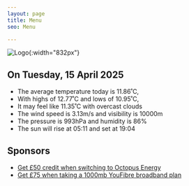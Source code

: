 ```yaml
---
layout: page
title: Menu
seo: Menu

---
```


![Logo](/images/logo.jpg){:width="832px"}

<!-- weather_marker starts -->
## On Tuesday, 15 April 2025

- The average temperature today is 11.86˚C,
- With highs of 12.77˚C and lows of 10.95˚C,
- It may feel like 11.35˚C with overcast clouds
- The wind speed is 3.13m/s and visibility is 10000m
- The pressure is 993hPa and humidity is 86%
- The sun will rise at 05:11 and set at 19:04

<!-- weather_marker ends -->

## Sponsors

- [Get £50 credit when switching to Octopus Energy](https://bit.ly/3oD1nnS)
- [Get £75 when taking a 1000mb YouFibre broadband plan](https://aklam.io/91zWhU?)



